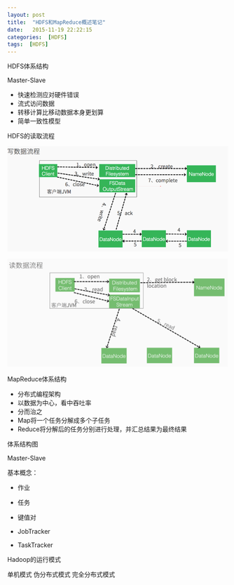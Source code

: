 ```yaml
---
layout: post
title:  "HDFS和MapReduce概述笔记"
date:   2015-11-19 22:22:15
categories:  [HDFS]
tags:  [HDFS]
---
```


HDFS体系结构

Master-Slave

* 快速检测应对硬件错误
* 流式访问数据
* 转移计算比移动数据本身更划算
* 简单一致性模型

HDFS的读取流程

![image](https://github.com/chunchill/chunchill.github.io/blob/master/_posts/2015-11-19/hdfs_write.png?raw=true)

![image](https://github.com/chunchill/chunchill.github.io/blob/master/_posts/2015-11-19/hdfs_read.png?raw=true)

MapReduce体系结构

* 分布式编程架构
* 以数据为中心，看中吞吐率
* 分而治之
* Map将一个任务分解成多个子任务
* Reduce将分解后的任务分别进行处理，并汇总结果为最终结果


体系结构图


Master-Slave

基本概念：

* 作业
* 任务
* 键值对

* JobTracker
* TaskTracker

Hadoop的运行模式

单机模式
伪分布式模式
完全分布式模式

